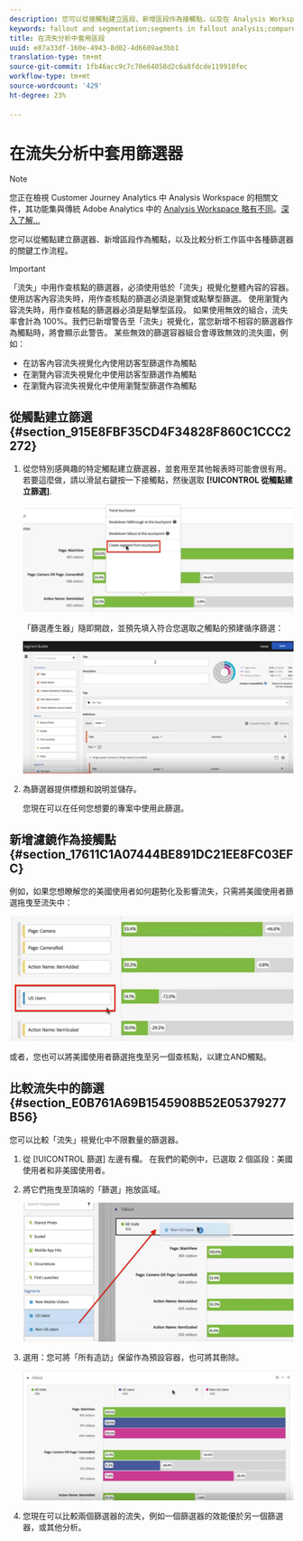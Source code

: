```yaml
---
description: 您可以從接觸點建立區段、新增區段作為接觸點，以及在 Analysis Workspace 的各種區段間比較關鍵工作流程。
keywords: fallout and segmentation;segments in fallout analysis;compare segments in fallout
title: 在流失分析中套用區段
uuid: e87a33df-160e-4943-8d02-4d6609ae3bb1
translation-type: tm+mt
source-git-commit: 1fb46acc9c7c70e64058d2c6a8fdcde119910fec
workflow-type: tm+mt
source-wordcount: '429'
ht-degree: 23%

---
```



# 在流失分析中套用篩選器

>[!NOTE]
>
>您正在檢視 Customer Journey Analytics 中 Analysis Workspace 的相關文件，其功能集與傳統 Adobe Analytics 中的 [Analysis Workspace 略有不同](https://docs.adobe.com/content/help/zh-Hant/analytics/analyze/analysis-workspace/home.html)。[深入了解...](/help/getting-started/cja-aa.md)

您可以從觸點建立篩選器、新增區段作為觸點，以及比較分析工作區中各種篩選器的關鍵工作流程。

>[!IMPORTANT]
>
>「流失」中用作查核點的篩選器，必須使用低於「流失」視覺化整體內容的容器。 使用訪客內容流失時，用作查核點的篩選必須是瀏覽或點擊型篩選。 使用瀏覽內容流失時，用作查核點的篩選器必須是點擊型區段。 如果使用無效的組合，流失率會計為 100%。我們已新增警告至「流失」視覺化，當您新增不相容的篩選器作為觸點時，將會顯示此警告。 某些無效的篩選容器組合會導致無效的流失圖，例如：

* 在訪客內容流失視覺化內使用訪客型篩選作為觸點
* 在瀏覽內容流失視覺化中使用訪客型篩選作為觸點
* 在瀏覽內容流失視覺化中使用瀏覽型篩選作為觸點

## 從觸點建立篩選 {#section_915E8FBF35CD4F34828F860C1CCC2272}

1. 從您特別感興趣的特定觸點建立篩選器，並套用至其他報表時可能會很有用。 若要這麼做，請以滑鼠右鍵按一下接觸點，然後選取 **[!UICONTROL 從觸點建立篩選]**.

   ![](assets/segment-from-touchpoint.png)

   「篩選產生器」隨即開啟，並預先填入符合您選取之觸點的預建循序篩選：

   ![](assets/segment-builder.png)

1. 為篩選器提供標題和說明並儲存。

   您現在可以在任何您想要的專案中使用此篩選。

## 新增濾鏡作為接觸點 {#section_17611C1A07444BE891DC21EE8FC03EFC}

例如，如果您想瞭解您的美國使用者如何趨勢化及影響流失，只需將美國使用者篩選拖曳至流失中：

![](assets/segment-touchpoint.png)

或者，您也可以將美國使用者篩選拖曳至另一個查核點，以建立AND觸點。

## 比較流失中的篩選 {#section_E0B761A69B1545908B52E05379277B56}

您可以比較「流失」視覺化中不限數量的篩選器。

1. 從 [!UICONTROL 篩選] 左邊有欄。 在我們的範例中，已選取 2 個區段：美國使用者和非美國使用者。
1. 將它們拖曳至頂端的「篩選」拖放區域。

   ![](assets/segment-drop.png)

1. 選用：您可將「所有造訪」保留作為預設容器，也可將其刪除。

   ![](assets/seg-compare.png)

1. 您現在可以比較兩個篩選器的流失，例如一個篩選器的效能優於另一個篩選器，或其他分析。
